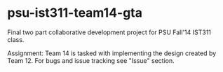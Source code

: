 psu-ist311-team14-gta
=====================

Final two part collaborative development project for PSU Fall'14 IST311 class.  

Assignment: Team 14 is tasked with implementing the design created by Team 12.  For bugs and issue tracking see "Issue" section.

